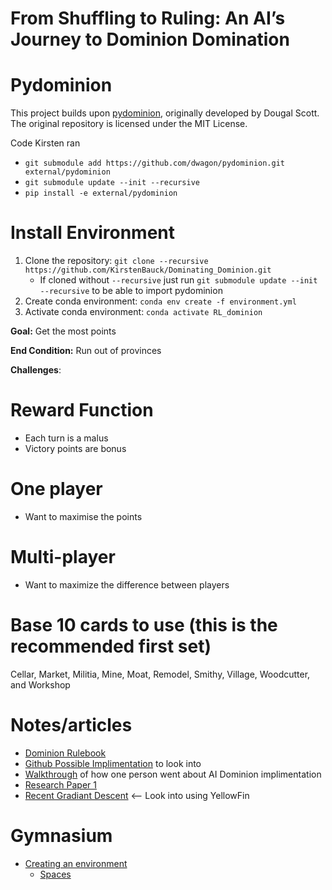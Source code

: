 # From Shuffling to Ruling: An AI’s Journey to Dominion Domination

# Pydominion
This project builds upon [pydominion](https://github.com/dwagon/pydominion), originally developed by Dougal Scott. The original repository is licensed under the MIT License.

Code Kirsten ran
- `git submodule add https://github.com/dwagon/pydominion.git external/pydominion`
- `git submodule update --init --recursive`
- `pip install -e external/pydominion`

# Install Environment
1. Clone the repository: `git clone --recursive https://github.com/KirstenBauck/Dominating_Dominion.git`
    - If cloned without  `--recursive` just run `git submodule update --init --recursive` to be able to import pydominion
2. Create conda environment: `conda env create -f environment.yml`
3. Activate conda environment: `conda activate RL_dominion`

**Goal:** Get the most points

**End Condition:** Run out of provinces

**Challenges**:

# Reward Function
- Each turn is a malus
- Victory points are bonus

# One player
- Want to maximise the points

# Multi-player
- Want to maximize the difference between players

# Base 10 cards to use (this is the recommended first set)
Cellar, Market, Militia, Mine, Moat, Remodel, Smithy, Village, Woodcutter, and Workshop


# Notes/articles
- [Dominion Rulebook](https://cdn.1j1ju.com/medias/59/e6/c2-dominion-rulebook.pdf)
- [Github Possible Implimentation](https://github.com/dwagon/pydominion/tree/main/dominion) to look into
- [Walkthrough](https://ianwdavis.com/dominion.html) of how one person went about AI Dominion implimentation
- [Research Paper 1](https://cs230.stanford.edu/projects_fall_2019/reports/26260348.pdf)
- [Recent Gradiant Descent](https://johnchenresearch.github.io/demon/?ref=ruder.io) <-- Look into using YellowFin

# Gymnasium
- [Creating an environment](https://gymnasium.farama.org/introduction/create_custom_env/)
  - [Spaces](https://gymnasium.farama.org/api/spaces/)
